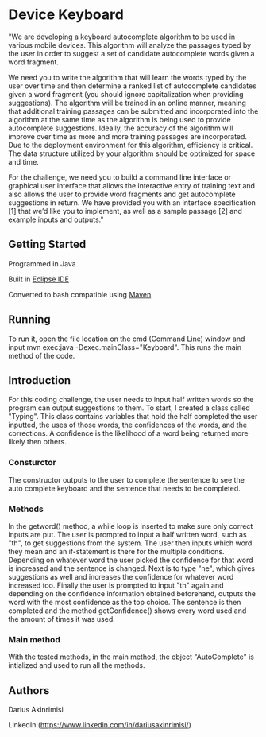# Device Keyboard 

"We are developing a keyboard autocomplete algorithm to be used in various mobile devices. This algorithm will analyze the passages typed by the user in order to suggest a set of candidate autocomplete words given a word fragment.

We need you to write the algorithm that will learn the words typed by the user over time and then determine a ranked list of autocomplete candidates given a word fragment (you should ignore capitalization when providing suggestions). The algorithm will be trained in an online manner, meaning that additional training passages can be submitted and incorporated into the algorithm at the same time as the algorithm is being used to provide autocomplete suggestions. Ideally, the accuracy of the algorithm will improve over time as more and more training passages are incorporated. Due to the deployment environment for this algorithm, efficiency is critical. The data structure utilized by your algorithm should be optimized for space and time.

For the challenge, we need you to build a command line interface or graphical user interface that allows the interactive entry of training text and also allows the user to provide word fragments and get autocomplete suggestions in return. We have provided you with an interface specification [1] that we’d like you to implement, as well as a sample passage [2] and example inputs and outputs."

## Getting Started
Programmed in Java

Built in [Eclipse IDE](https://www.eclipse.org/ide/)

Converted to bash compatible using [Maven](https://maven.apache.org/)

## Running

To run it, open the file location on the cmd (Command Line) window and input mvn exec:java -Dexec.mainClass="Keyboard". This runs the main method of the code.


## Introduction

For this coding challenge, the user needs to input half written words so the program can output suggestions to them. To start, I created a class called "Typing". This class contains variables that hold the half completed the user  inputted, the uses of those words, the confidences of the words, and the corrections. A confidence is the likelihood of a word being returned more likely then others.

### Consturctor
The constructor outputs to the user to complete the sentence to see the auto complete keyboard and the sentence that needs to be completed. 

### Methods
In the getword() method, a while loop is inserted to make sure only correct inputs are put. The user is prompted to input a half written word, such as "th", to get suggestions from the system. The user then inputs which word they mean and an if-statement is there for the multiple conditions. Depending on whatever word the user picked the confidence for that word is increased and the sentence is changed. Next is to type "ne", which gives suggestions as well and increases the confidence for whatever word increased too. Finally the user is prompted to input "th" again and depending on the confidence information obtained beforehand, outputs the word with the most confidence as the top choice. The sentence is then completed and the method getConfidence() shows every word used and the amount of times it was used. 

### Main method
With the tested methods, in the main method, the object "AutoComplete" is intialized and used to run all the methods. 


## Authors

Darius Akinrimisi

LinkedIn:(https://www.linkedin.com/in/dariusakinrimisi/)
